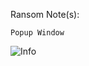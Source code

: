 Ransom Note(s): 
```
Popup Window
```
![Info](https://github.com/user-attachments/assets/bb509b48-2f00-4784-8470-fb3de28c9992)
